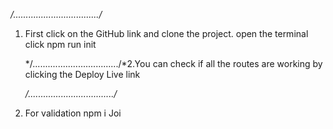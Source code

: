 _/................................../_

1. First click on the GitHub link and clone the project.
   open the terminal click npm run init

   */................................../*2.You can check if all the routes are working by clicking the Deploy Live link

   _/................................../_

1. For validation
   npm i Joi
